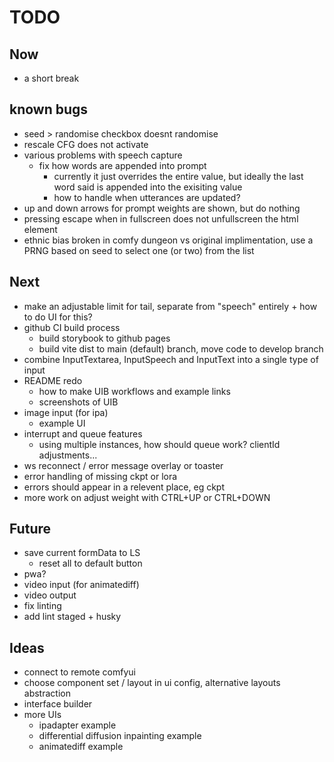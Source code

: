 # TODO

## Now

- a short break

## known bugs

- seed > randomise checkbox doesnt randomise
- rescale CFG does not activate
- various problems with speech capture
  - fix how words are appended into prompt
    - currently it just overrides the entire value, but ideally the last word said is appended into the exisiting value
    - how to handle when utterances are updated?
- up and down arrows for prompt weights are shown, but do nothing
- pressing escape when in fullscreen does not unfullscreen the html element
- ethnic bias broken in comfy dungeon vs original implimentation, use a PRNG based on seed to select one (or two) from the list

## Next

- make an adjustable limit for tail, separate from "speech" entirely + how to do UI for this?
- github CI build process
  - build storybook to github pages
  - build vite dist to main (default) branch, move code to develop branch
- combine InputTextarea, InputSpeech and InputText into a single type of input
- README redo
  - how to make UIB workflows and example links
  - screenshots of UIB
- image input (for ipa)
  - example UI
- interrupt and queue features
  - using multiple instances, how should queue work? clientId adjustments...
- ws reconnect / error message overlay or toaster
- error handling of missing ckpt or lora
- errors should appear in a relevent place, eg ckpt
- more work on adjust weight with CTRL+UP or CTRL+DOWN

## Future

- save current formData to LS
  - reset all to default button
- pwa?
- video input (for animatediff)
- video output
- fix linting
- add lint staged + husky

## Ideas

- connect to remote comfyui
- choose component set / layout in ui config, alternative layouts abstraction
- interface builder
- more UIs
  - ipadapter example
  - differential diffusion inpainting example
  - animatediff example
